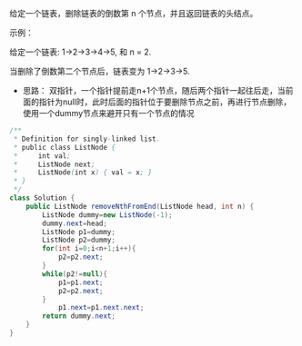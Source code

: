 给定一个链表，删除链表的倒数第 n 个节点，并且返回链表的头结点。

示例：

给定一个链表: 1->2->3->4->5, 和 n = 2.

当删除了倒数第二个节点后，链表变为 1->2->3->5.

- 思路：
双指针，一个指针提前走n+1个节点，随后两个指针一起往后走，当前面的指针为null时，此时后面的指针位于要删除节点之前，再进行节点删除，
使用一个dummy节点来避开只有一个节点的情况

```java
/**
 * Definition for singly-linked list.
 * public class ListNode {
 *     int val;
 *     ListNode next;
 *     ListNode(int x) { val = x; }
 * }
 */
class Solution {
    public ListNode removeNthFromEnd(ListNode head, int n) {
        ListNode dummy=new ListNode(-1);
        dummy.next=head;
        ListNode p1=dummy;
        ListNode p2=dummy;
        for(int i=0;i<n+1;i++){
            p2=p2.next;
        }
        while(p2!=null){
            p1=p1.next;
            p2=p2.next;
        }
            p1.next=p1.next.next;
        return dummy.next;
    }
}
```
